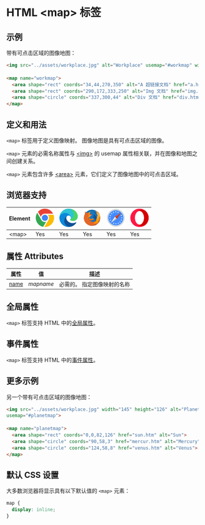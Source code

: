 HTML \<map> 标签
===

## 示例

带有可点击区域的图像地图：

```html idoc:preview:iframe
<img src="../assets/workplace.jpg" alt="Workplace" usemap="#workmap" width="400" height="379">

<map name="workmap">
  <area shape="rect" coords="34,44,270,350" alt="A 超链接文档" href="a.htm">
  <area shape="rect" coords="290,172,333,250" alt="Img 文档" href="img.htm">
  <area shape="circle" coords="337,300,44" alt="Div 文档" href="div.htm">
</map>
```

## 定义和用法

`<map>` 标签用于定义图像映射。 图像地图是具有可点击区域的图像。

`<map>` 元素的必需名称属性与 [\<img>](./img.md) 的 usemap 属性相关联，并在图像和地图之间创建关系。

`<map>` 元素包含许多 [\<area>](./area.md) 元素，它们定义了图像地图中的可点击区域。

## 浏览器支持

| Element | ![chrome][1] | ![edge][2] | ![firefox][3] | ![safari][4] | ![opera][5] |
| ------- | --- | --- | --- | --- | --- |
| \<map>  | Yes | Yes | Yes | Yes | Yes |

## 属性 Attributes

| 属性 | 值 | 描述 |
| ---- | ---- | ---- |
| [name](./map_name.md) | *mapname* | 必需的。 指定图像映射的名称 |

## 全局属性

`<map>` 标签支持 HTML 中的[全局属性](../reference/standardattributes.md)。

## 事件属性

`<map>` 标签支持 HTML 中的[事件属性](../reference/eventattributes.md)。

## 更多示例

另一个带有可点击区域的图像地图：

```html idoc:preview:iframe
<img src="../assets/workplace.jpg" width="145" height="126" alt="Planets"
usemap="#planetmap">

<map name="planetmap">
  <area shape="rect" coords="0,0,82,126" href="sun.htm" alt="Sun">
  <area shape="circle" coords="90,58,3" href="mercur.htm" alt="Mercury">
  <area shape="circle" coords="124,58,8" href="venus.htm" alt="Venus">
</map>
```

## 默认 CSS 设置

大多数浏览器将显示具有以下默认值的 `<map>` 元素：

```css
map {
  display: inline;
}
```

[1]: ../assets/chrome.svg
[2]: ../assets/edge.svg
[3]: ../assets/firefox.svg
[4]: ../assets/safari.svg
[5]: ../assets/opera.svg